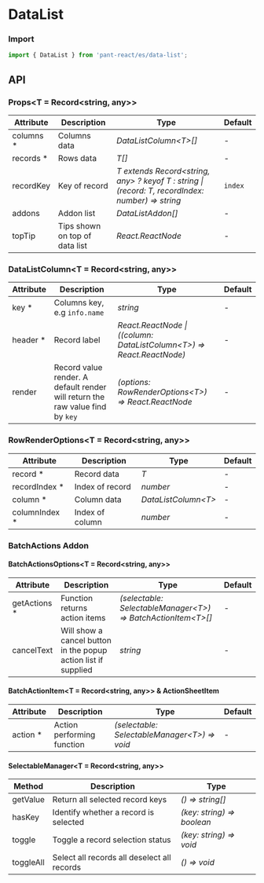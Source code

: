 # DataList

### Import

```js
import { DataList } from 'pant-react/es/data-list';
```

## API

### Props<T = Record<string, any>>

| Attribute | Description | Type | Default |
| --- | --- | --- | --- |
| columns * | Columns data | _DataListColumn\<T\>[]_ | - |
| records * | Rows data | _T[]_ | - |
| recordKey | Key of record | _T extends Record<string, any> ? keyof T : string \| (record: T, recordIndex: number) => string_ | `index` |
| addons | Addon list | _DataListAddon[]_ | - |
| topTip | Tips shown on top of data list | _React.ReactNode_ | - |

### DataListColumn<T = Record<string, any>>

| Attribute | Description | Type | Default |
| --- | --- | --- | --- |
| key * | Columns key, e.g `info.name` | _string_ | - |
| header * | Record label | _React.ReactNode \| ((column: DataListColumn\<T\>) => React.ReactNode)_ | - |
| render | Record value render. A default render will return the raw value find by `key` | _(options: RowRenderOptions\<T\>) => React.ReactNode_ | - |

### RowRenderOptions<T = Record<string, any>>

| Attribute | Description | Type | Default |
| --- | --- | --- | --- |
| record * | Record data | _T_ | - |
| recordIndex * | Index of record | _number_ | - |
| column * | Column data | _DataListColumn\<T\>_ | - |
| columnIndex * | Index of column | _number_ | - |

### BatchActions Addon

#### BatchActionsOptions<T = Record<string, any>>

| Attribute | Description | Type | Default |
| --- | --- | --- | --- |
| getActions * | Function returns action items | _(selectable: SelectableManager\<T\>) => BatchActionItem\<T\>[]_ | - |
| cancelText | Will show a cancel button in the popup action list if supplied | _string_ | - |

#### BatchActionItem<T = Record<string, any>> & ActionSheetItem

| Attribute | Description | Type | Default |
| --- | --- | --- | --- |
| action * | Action performing function | _(selectable: SelectableManager\<T\>) => void_ | - |

#### SelectableManager<T = Record<string, any>>

| Method | Description | Type |
| --- | --- | --- |
| getValue | Return all selected record keys | _() => string[]_ |
| hasKey | Identify whether a record is selected | _(key: string) => boolean_ |
| toggle | Toggle a record selection status | _(key: string) => void_ |
| toggleAll | Select all records all deselect all records | _() => void_ |
